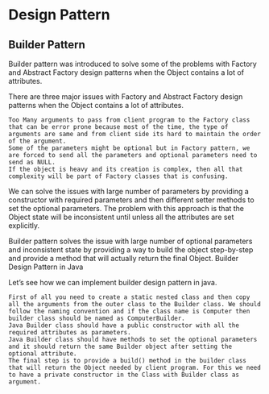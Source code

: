 # Design Pattern

## Builder Pattern
Builder pattern was introduced to solve some of the problems with Factory and Abstract Factory design patterns when the Object contains a lot of attributes.

There are three major issues with Factory and Abstract Factory design patterns when the Object contains a lot of attributes.

    Too Many arguments to pass from client program to the Factory class that can be error prone because most of the time, the type of arguments are same and from client side its hard to maintain the order of the argument.
    Some of the parameters might be optional but in Factory pattern, we are forced to send all the parameters and optional parameters need to send as NULL.
    If the object is heavy and its creation is complex, then all that complexity will be part of Factory classes that is confusing.

We can solve the issues with large number of parameters by providing a constructor with required parameters and then different setter methods to set the optional parameters. The problem with this approach is that the Object state will be inconsistent until unless all the attributes are set explicitly.

Builder pattern solves the issue with large number of optional parameters and inconsistent state by providing a way to build the object step-by-step and provide a method that will actually return the final Object.
Builder Design Pattern in Java

Let’s see how we can implement builder design pattern in java.

    First of all you need to create a static nested class and then copy all the arguments from the outer class to the Builder class. We should follow the naming convention and if the class name is Computer then builder class should be named as ComputerBuilder.
    Java Builder class should have a public constructor with all the required attributes as parameters.
    Java Builder class should have methods to set the optional parameters and it should return the same Builder object after setting the optional attribute.
    The final step is to provide a build() method in the builder class that will return the Object needed by client program. For this we need to have a private constructor in the Class with Builder class as argument.
